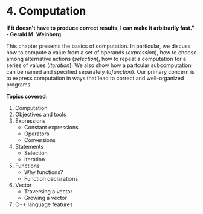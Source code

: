 # 4. Computation

**__If it doesn't have to produce correct results, I can make it arbitrarily fast." - Gerald M. Weinberg__**

This chapter presents the basics of computation. In particular, we discuss how to compute a value from a set of operands (_expression_), how to choose among alternative actions (_selection_), how to repeat a computation for a series of values (_iteration_). We also show how a partcular subcomputation 
can be named and specified separately (_afunction_). Our primary concern is to express computation in ways that lead to correct and well-organized programs.

**Topics covered:**
1. Computation
2. Objectives and tools
3. Expressions
   - Constant expressions
   - Operators
   - Conversions
4. Statements
   - Selection
   - Iteration
5. Functions
   - Why functions?
   - Function declarations
6. Vector
   - Traversing a vector
   - Growing a vector
7. C++ language features

